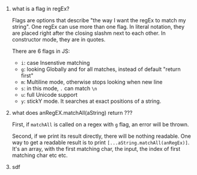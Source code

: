 1. what is a flag in regEx?
   
   Flags are options that describe "the way I want the regEx to match my string". One regEx can use more than one flag. In literal notation, they are placed right after the closing slashm next to each other. In constructor mode, they are in quotes. 
   
   There are 6 flags in JS:

   - `i`: case Insenstive matching
   - `g`: looking Globally and for all matches, instead of default "return first"
   - `m`: Multiline mode, otherwise stops looking when new line
   - `s`: in this mode, `.` can match `\n`
   - `u`: full Unicode support
   - `y`: stickY mode. It searches at exact positions of a string. 

2. what does anRegEX.matchAll(aString) return ???
   
   First, if `matchAll` is called on a regex with `g` flag, an error will be thrown.

   Second, if we print its result directly, there will be nothing readable. One way to get a readable result is to print `[...aString.matchAll(anRegEx)]`. It's an array, with the first matching char, the input, the index of first matching char etc etc.
   
3. sdf